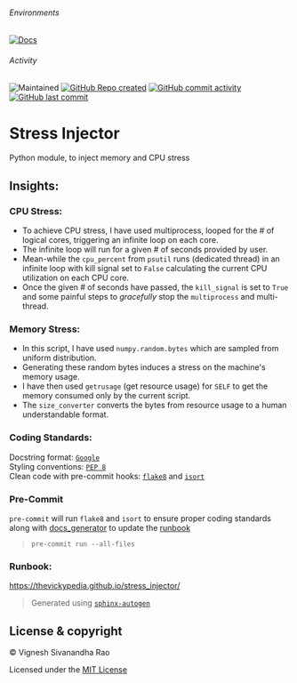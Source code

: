 ###### Environments
[![Docs](https://img.shields.io/docsrs/docs/latest)](https://thevickypedia.github.io/stress_injector/)

###### Activity
![Maintained](https://img.shields.io/maintenance/yes/2021)
[![GitHub Repo created](https://img.shields.io/date/1599432310)](https://api.github.com/repos/thevickypedia/stress_injector)
[![GitHub commit activity](https://img.shields.io/github/commit-activity/y/thevickypedia/stress_injector)](https://api.github.com/repos/thevickypedia/stress_injector)
[![GitHub last commit](https://img.shields.io/github/last-commit/thevickypedia/stress_injector)](https://api.github.com/repos/thevickypedia/stress_injector)

# Stress Injector
Python module, to inject memory and CPU stress

## Insights:

### CPU Stress:
* To achieve CPU stress, I have used multiprocess, looped for the # of logical cores, triggering an infinite loop on
  each core.
* The infinite loop will run for a given # of seconds provided by user.
* Mean-while the `cpu_percent` from `psutil` runs (dedicated thread) in an infinite loop with kill signal set to `False`
  calculating the current CPU utilization on each CPU core.
* Once the given # of seconds have passed, the `kill_signal` is set to `True` and some painful steps to _gracefully_
  stop the `multiprocess` and multi-thread.

### Memory Stress:
* In this script, I have used `numpy.random.bytes` which are sampled from uniform distribution.
* Generating these random bytes induces a stress on the machine's memory usage.
* I have then used `getrusage` (get resource usage) for `SELF` to get the memory consumed only by the current script.
* The `size_converter` converts the bytes from resource usage to a human understandable format.


### Coding Standards:
Docstring format: [`Google`](https://google.github.io/styleguide/pyguide.html#38-comments-and-docstrings) <br>
Styling conventions: [`PEP 8`](https://www.python.org/dev/peps/pep-0008/) <br>
Clean code with pre-commit hooks: [`flake8`](https://flake8.pycqa.org/en/latest/) and 
[`isort`](https://pycqa.github.io/isort/)

### Pre-Commit
`pre-commit` will run `flake8` and `isort` to ensure proper coding standards along with [docs_generator](gen_docs.sh) 
to update the [runbook](#Runbook)
> `pre-commit run --all-files`

### Runbook:
https://thevickypedia.github.io/stress_injector/

> Generated using [`sphinx-autogen`](https://www.sphinx-doc.org/en/master/man/sphinx-autogen.html)

## License & copyright

&copy; Vignesh Sivanandha Rao

Licensed under the [MIT License](LICENSE)
